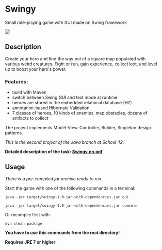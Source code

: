 # Swingy

Small role-playing game with GUI made on Swing framework

![](doc/)

## Description

Create your hero and find the way out of a square map populated with various weird creatures. Fight or run, gain experience, collect loot, and level up to boost your hero's power.

### Features:

- build with Maven
- switch between Swing GUI and text mode at runtime
- heroes are stored in the embedded relational database (H2)
- annotation-based Hibernate Validation
- 7 classes of heroes, 10 kinds of enemies, map obstacles, dozens of artifacts to collect

The project implements Model-View-Controller, Builder, Singleton design patterns. 

*This is the second project of the Java branch at School 42.*

**Detailed description of the task: [Swingy.en.pdf](https://github.com/dstepanets/Swingy/blob/master/docs/Swingy.en.pdf)**

## Usage

*There is a pre-compiled jar archive ready to run.*

Start the game with one of the following commands in a terminal:

`java -jar target/swingy-1.0-jar-with-dependencies.jar gui`

`java -jar target/swingy-1.0-jar-with-dependencies.jar console`

Or recompile first with:

`mvn clean package`

**You have to use this commands from the root directory!**

**Requires JRE 7 or higher**
